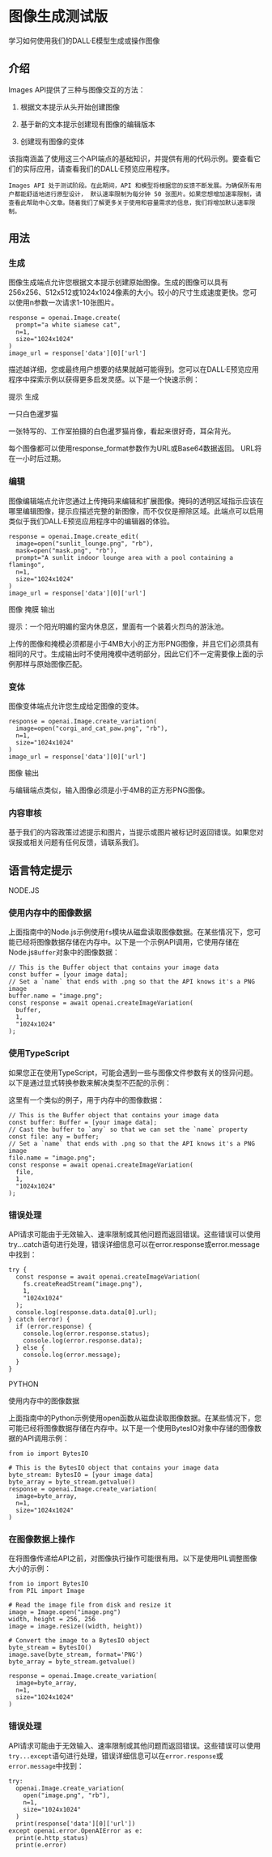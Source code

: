 # 图像生成测试版

学习如何使用我们的DALL·E模型生成或操作图像

## 介绍

Images API提供了三种与图像交互的方法：

1. 根据文本提示从头开始创建图像

2. 基于新的文本提示创建现有图像的编辑版本

3. 创建现有图像的变体

该指南涵盖了使用这三个API端点的基础知识，并提供有用的代码示例。要查看它们的实际应用，请查看我们的DALL·E预览应用程序。

```
Images API 处于测试阶段。在此期间，API 和模型将根据您的反馈不断发展。为确保所有用户都能舒适地进行原型设计， 默认速率限制为每分钟 50 张图片。如果您想增加速率限制，请查看此帮助中心文章。随着我们了解更多关于使用和容量需求的信息，我们将增加默认速率限制。
```

## 用法

### 生成

图像生成端点允许您根据文本提示创建原始图像。生成的图像可以具有256x256、512x512或1024x1024像素的大小。较小的尺寸生成速度更快。您可以使用n参数一次请求1-10张图片。

```
response = openai.Image.create(
  prompt="a white siamese cat",
  n=1,
  size="1024x1024"
)
image_url = response['data'][0]['url']
```

描述越详细，您或最终用户想要的结果就越可能得到。您可以在DALL·E预览应用程序中探索示例以获得更多启发灵感。以下是一个快速示例：

提示          生成

一只白色暹罗猫

一张特写的、工作室拍摄的白色暹罗猫肖像，看起来很好奇，耳朵背光。

每个图像都可以使用response_format参数作为URL或Base64数据返回。 URL将在一小时后过期。

### 编辑

图像编辑端点允许您通过上传掩码来编辑和扩展图像。掩码的透明区域指示应该在哪里编辑图像，提示应描述完整的新图像，而不仅仅是擦除区域。此端点可以启用类似于我们DALL·E预览应用程序中的编辑器的体验。

```
response = openai.Image.create_edit(
  image=open("sunlit_lounge.png", "rb"),
  mask=open("mask.png", "rb"),
  prompt="A sunlit indoor lounge area with a pool containing a flamingo",
  n=1,
  size="1024x1024"
)
image_url = response['data'][0]['url']
```

图像      掩膜     输出


提示：一个阳光明媚的室内休息区，里面有一个装着火烈鸟的游泳池。

上传的图像和掩模必须都是小于4MB大小的正方形PNG图像，并且它们必须具有相同的尺寸。生成输出时不使用掩模中透明部分，因此它们不一定需要像上面的示例那样与原始图像匹配。

### 变体

图像变体端点允许您生成给定图像的变体。

```
response = openai.Image.create_variation(
  image=open("corgi_and_cat_paw.png", "rb"),
  n=1,
  size="1024x1024"
)
image_url = response['data'][0]['url']
```

图像       输出

与编辑端点类似，输入图像必须是小于4MB的正方形PNG图像。

### 内容审核

基于我们的内容政策过滤提示和图片，当提示或图片被标记时返回错误。如果您对误报或相关问题有任何反馈，请联系我们。

## 语言特定提示

NODE.JS

### 使用内存中的图像数据

上面指南中的Node.js示例使用`fs`模块从磁盘读取图像数据。在某些情况下，您可能已经将图像数据存储在内存中。以下是一个示例API调用，它使用存储在Node.js`Buffer`对象中的图像数据：

```
// This is the Buffer object that contains your image data
const buffer = [your image data];
// Set a `name` that ends with .png so that the API knows it's a PNG image
buffer.name = "image.png";
const response = await openai.createImageVariation(
  buffer,
  1,
  "1024x1024"
);
```

### 使用TypeScript

如果您正在使用TypeScript，可能会遇到一些与图像文件参数有关的怪异问题。以下是通过显式转换参数来解决类型不匹配的示例：

这里有一个类似的例子，用于内存中的图像数据：

```
// This is the Buffer object that contains your image data
const buffer: Buffer = [your image data];
// Cast the buffer to `any` so that we can set the `name` property
const file: any = buffer;
// Set a `name` that ends with .png so that the API knows it's a PNG image
file.name = "image.png";
const response = await openai.createImageVariation(
  file,
  1,
  "1024x1024"
);
``` 

### 错误处理

API请求可能由于无效输入、速率限制或其他问题而返回错误。这些错误可以使用try...catch语句进行处理，错误详细信息可以在error.response或error.message中找到：

```
try {
  const response = await openai.createImageVariation(
    fs.createReadStream("image.png"),
    1,
    "1024x1024"
  );
  console.log(response.data.data[0].url);
} catch (error) {
  if (error.response) {
    console.log(error.response.status);
    console.log(error.response.data);
  } else {
    console.log(error.message);
  }
}
```

PYTHON

使用内存中的图像数据

上面指南中的Python示例使用open函数从磁盘读取图像数据。在某些情况下，您可能已经将图像数据存储在内存中。以下是一个使用BytesIO对象中存储的图像数据的API调用示例：

```
from io import BytesIO

# This is the BytesIO object that contains your image data
byte_stream: BytesIO = [your image data]
byte_array = byte_stream.getvalue()
response = openai.Image.create_variation(
  image=byte_array,
  n=1,
  size="1024x1024"
)
```

### 在图像数据上操作

在将图像传递给API之前，对图像执行操作可能很有用。以下是使用PIL调整图像大小的示例：

```
from io import BytesIO
from PIL import Image

# Read the image file from disk and resize it
image = Image.open("image.png")
width, height = 256, 256
image = image.resize((width, height))

# Convert the image to a BytesIO object
byte_stream = BytesIO()
image.save(byte_stream, format='PNG')
byte_array = byte_stream.getvalue()

response = openai.Image.create_variation(
  image=byte_array,
  n=1,
  size="1024x1024"
)
```

### 错误处理

API请求可能由于无效输入、速率限制或其他问题而返回错误。这些错误可以使用`try...except`语句进行处理，错误详细信息可以在`error.response`或`error.message`中找到：

```
try:
  openai.Image.create_variation(
    open("image.png", "rb"),
    n=1,
    size="1024x1024"
  )
  print(response['data'][0]['url'])
except openai.error.OpenAIError as e:
  print(e.http_status)
  print(e.error)
  ```

  